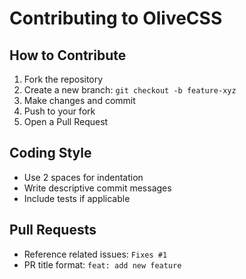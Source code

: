 # Contributing to OliveCSS

## How to Contribute
1. Fork the repository
2. Create a new branch: `git checkout -b feature-xyz`
3. Make changes and commit
4. Push to your fork
5. Open a Pull Request

## Coding Style
- Use 2 spaces for indentation
- Write descriptive commit messages
- Include tests if applicable

## Pull Requests
- Reference related issues: `Fixes #1`
- PR title format: `feat: add new feature`